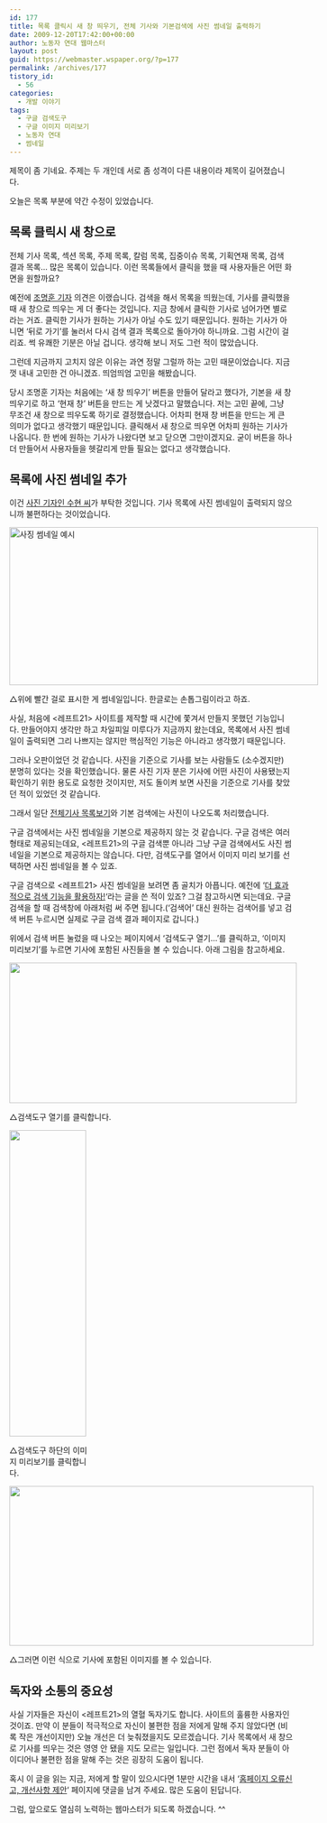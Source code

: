 ```yaml
---
id: 177
title: 목록 클릭시 새 창 띄우기, 전체 기사와 기본검색에 사진 썸네일 출력하기
date: 2009-12-20T17:42:00+00:00
author: 노동자 연대 웹마스터
layout: post
guid: https://webmaster.wspaper.org/?p=177
permalink: /archives/177
tistory_id:
  - 56
categories:
  - 개발 이야기
tags:
  - 구글 검색도구
  - 구글 이미지 미리보기
  - 노동자 연대
  - 썸네일
---
```

제목이 좀 기네요. 주제는 두 개인데 서로 좀 성격이 다른 내용이라 제목이 길어졌습니다.

오늘은 목록 부분에 약간 수정이 있었습니다.

## 목록 클릭시 새 창으로

전체 기사 목록, 섹션 목록, 주제 목록, 칼럼 목록, 집중이슈 목록, 기획연재 목록, 검색 결과 목록&#8230; 많은 목록이 있습니다. 이런 목록들에서 클릭을 했을 때 사용자들은 어떤 화면을 원할까요?

예전에 <a target="_blank" href="http://wspaper.org/3_search.php?keyword=%EC%A1%B0%EB%AA%85%ED%9B%88" class="broken_link">조명훈 기자</a> 의견은 이랬습니다. 검색을 해서 목록을 띄웠는데, 기사를 클릭했을 때 새 창으로 띄우는 게 더 좋다는 것입니다. 지금 창에서 클릭한 기사로 넘어가면 별로라는 거죠. 클릭한 기사가 원하는 기사가 아닐 수도 있기 때문입니다. 원하는 기사가 아니면 ‘뒤로 가기’를 눌러서 다시 검색 결과 목록으로 돌아가야 하니까요. 그럼 시간이 걸리죠. 썩 유쾌한 기분은 아닐 겁니다. 생각해 보니 저도 그런 적이 많았습니다.

그런데 지금까지 고치지 않은 이유는 과연 정말 그럴까 하는 고민 때문이었습니다. 지금껏 내내 고민한 건 아니겠죠. 띄엄띄엄 고민을 해봤습니다.

당시 조명훈 기자는 처음에는 ‘새 창 띄우기’ 버튼을 만들어 달라고 했다가, 기본을 새 창 띄우기로 하고 ‘현재 창’ 버튼을 만드는 게 낫겠다고 말했습니다. 저는 고민 끝에, 그냥 무조건 새 창으로 띄우도록 하기로 결정했습니다. 어차피 현재 창 버튼을 만드는 게 큰 의미가 없다고 생각했기 때문입니다. 클릭해서 새 창으로 띄우면 어차피 원하는 기사가 나옵니다. 한 번에 원하는 기사가 나왔다면 보고 닫으면 그만이겠지요. 굳이 버튼을 하나 더 만들어서 사용자들을 헷갈리게 만들 필요는 없다고 생각했습니다.

## 목록에 사진 썸네일 추가

이건 <a target="_blank" href="http://wspaper.org/3_search.php?keyword=%E2%93%92%EC%82%AC%EC%A7%84+%EC%9E%84%EC%88%98%ED%98%84" class="broken_link">사진 기자인 수현 씨</a>가 부탁한 것입니다. 기사 목록에 사진 썸네일이 출력되지 않으니까 불편하다는 것이었습니다.

<div style="width: 558px" class="wp-caption aligncenter">
  <img src="https://webmaster.wspaper.org/wp-content/uploads/1/cfile2.uf.12227A504D0847391444A9.png" width="548" height="280" alt="사징 썸네일 예시" />
  
  <p class="wp-caption-text">
    △위에 빨간 걸로 표시한 게 썸네일입니다. 한글로는 손톱그림이라고 하죠.
  </p>
</div>

사실, 처음에 <레프트21> 사이트를 제작할 때 시간에 쫓겨서 만들지 못했던 기능입니다. 만들어야지 생각만 하고 차일피일 미루다가 지금까지 왔는데요, 목록에서 사진 썸네일이 출력되면 그리 나쁘지는 않지만 핵심적인 기능은 아니라고 생각했기 때문입니다.

그러나 오판이었던 것 같습니다. 사진을 기준으로 기사를 보는 사람들도 (소수겠지만) 분명히 있다는 것을 확인했습니다. 물론 사진 기자 분은 기사에 어떤 사진이 사용됐는지 확인하기 위한 용도로 요청한 것이지만, 저도 돌이켜 보면 사진을 기준으로 기사를 찾았던 적이 있었던 것 같습니다.

그래서 일단 <a target="_blank" href="http://wspaper.org/1_news_all.php">전체기사 목록보기</a>와 기본 검색에는 사진이 나오도록 처리했습니다.

구글 검색에서는 사진 썸네일을 기본으로 제공하지 않는 것 같습니다. 구글 검색은 여러 형태로 제공되는데요, <레프트21>의 구글 검색뿐 아니라 그냥 구글 검색에서도 사진 썸네일을 기본으로 제공하지는 않습니다. 다만, 검색도구를 열어서 이미지 미리 보기를 선택하면 사진 썸네일을 볼 수 있죠.

구글 검색으로 <레프트21> 사진 썸네일을 보려면 좀 골치가 아픕니다. 예전에 ‘<a href="https://webmaster.wspaper.org/entry/google-advanced-search" target="_blank">더 효과적으로 검색 기능을 활용하자!</a>‘라는 글을 쓴 적이 있죠? 그걸 참고하시면 되는데요. 구글 검색을 할 때 검색창에 아래처럼 써 주면 됩니다.(‘검색어’ 대신 원하는 검색어를 넣고 검색 버튼 누르시면 실제로 구글 검색 결과 페이지로 갑니다.)

위에서 검색 버튼 눌렀을 때 나오는 페이지에서 ‘검색도구 열기&#8230;’를 클릭하고, ‘이미지 미리보기’를 누르면 기사에 포함된 사진들을 볼 수 있습니다. 아래 그림을 참고하세요.

<div style="width: 520px" class="wp-caption aligncenter">
  <img src="https://webmaster.wspaper.org/wp-content/uploads/1/cfile26.uf.1719574D4D08473A36B81F.png" width="510" height="249" alt="" />
  
  <p class="wp-caption-text">
    △검색도구 열기를 클릭합니다.
  </p>
</div>


  


<div style="width: 146px" class="wp-caption aligncenter">
  <img src="https://webmaster.wspaper.org/wp-content/uploads/1/cfile10.uf.155F664B4D08473A0F99A6.png" width="136" height="543" alt="" />
  
  <p class="wp-caption-text">
    △검색도구 하단의 이미지 미리보기를 클릭합니다.
  </p>
</div>


  


<div style="width: 550px" class="wp-caption aligncenter">
  <img src="https://webmaster.wspaper.org/wp-content/uploads/1/cfile8.uf.1320194F4D08473A215E95.png" width="540" height="283" alt="" />
  
  <p class="wp-caption-text">
    △그러면 이런 식으로 기사에 포함된 이미지를 볼 수 있습니다.
  </p>
</div>

## 독자와 소통의 중요성  


사실 기자들은 자신이 <레프트21>의 열혈 독자기도 합니다. 사이트의 훌륭한 사용자인 것이죠. 만약 이 분들이 적극적으로 자신이 불편한 점을 저에게 말해 주지 않았다면 (비록 작은 개선이지만) 오늘 개선은 더 늦춰졌을지도 모르겠습니다. 기사 목록에서 새 창으로 기사를 띄우는 것은 영영 안 됐을 지도 모르는 일입니다. 그런 점에서 독자 분들이 아이디어나 불편한 점을 말해 주는 것은 굉장히 도움이 됩니다.

혹시 이 글을 읽는 지금, 저에게 할 말이 있으시다면 1분만 시간을 내서 ‘<a target="_blank" href="https://webmaster.wspaper.org/entry/report-and-proposal">홈페이지 오류신고, 개선사항 제안</a>‘ 페이지에 댓글을 남겨 주세요. 많은 도움이 된답니다.

그럼, 앞으로도 열심히 노력하는 웹마스터가 되도록 하겠습니다. ^^